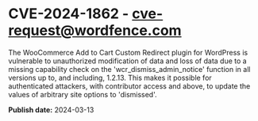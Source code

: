 # CVE-2024-1862 - cve-request@wordfence.com

The WooCommerce Add to Cart Custom Redirect plugin for WordPress is vulnerable to unauthorized modification of data and loss of data due to a missing capability check on the 'wcr_dismiss_admin_notice' function in all versions up to, and including, 1.2.13. This makes it possible for authenticated attackers, with contributor access and above, to update the values of arbitrary site options to 'dismissed'.

**Publish date:** 2024-03-13
